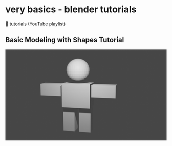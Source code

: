 # very basics - blender tutorials

:link: [tutorials](https://www.youtube.com/playlist?list=PLn3ukorJv4vtUy-we5PXaR7V5P7YXUlHf) (YouTube playlist)

## Basic Modeling with Shapes Tutorial

![Basic shapes model](basics.png)
